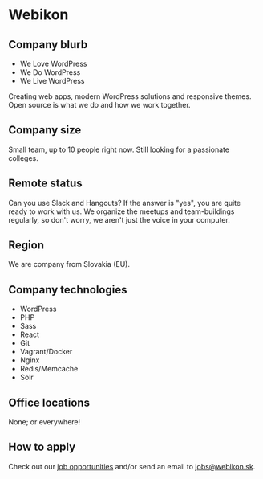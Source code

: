 # Webikon

## Company blurb

* We Love WordPress
* We Do WordPress
* We Live WordPress

Creating web apps, modern WordPress solutions and responsive themes. Open source is what we do and how we work together.

## Company size

Small team, up to 10 people right now. Still looking for a passionate colleges.

## Remote status

Can you use Slack and Hangouts? If the answer is "yes", you are quite ready to work with us. We organize the meetups and team-buildings regularly, so don't worry, we aren't just the voice in your computer.

## Region

We are company from Slovakia (EU).

## Company technologies

* WordPress
* PHP
* Sass
* React
* Git
* Vagrant/Docker
* Nginx
* Redis/Memcache
* Solr

## Office locations

None; or everywhere!

## How to apply

Check out our [job opportunities](http://www.webikon.sk/pracovne-pozicie/) and/or send an email to jobs@webikon.sk.
